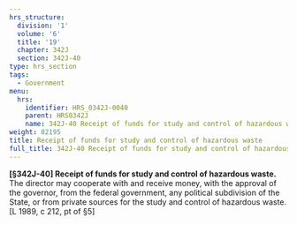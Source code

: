 ```yaml
---
hrs_structure:
  division: '1'
  volume: '6'
  title: '19'
  chapter: 342J
  section: 342J-40
type: hrs_section
tags:
  - Government
menu:
  hrs:
    identifier: HRS_0342J-0040
    parent: HRS0342J
    name: 342J-40 Receipt of funds for study and control of hazardous waste
weight: 82195
title: Receipt of funds for study and control of hazardous waste
full_title: 342J-40 Receipt of funds for study and control of hazardous waste
---
```

**[§342J-40] Receipt of funds for study and control of hazardous waste.** The director may cooperate with and receive money, with the approval of the governor, from the federal government, any political subdivision of the State, or from private sources for the study and control of hazardous waste. [L 1989, c 212, pt of §5]